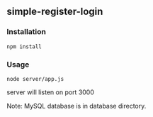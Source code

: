 ## simple-register-login


### Installation
``` 
npm install
```
### Usage
```
node server/app.js
```

server will listen on port 3000

Note: MySQL database is in database directory.
